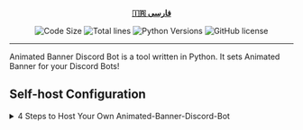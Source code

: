 <div align="center">

[**🇮🇷 فارسی**](.github/README/fa.md)
</div>

<p align="center">
    <img src="https://img.shields.io/github/languages/code-size/robonamari/Animated-Banner-Discord-Bot?style=flat" alt="Code Size">
    <img src="https://tokei.rs/b1/github/robonamari/Animated-Banner-Discord-Bot?style=flat" alt="Total lines">
    <img src="https://img.shields.io/badge/python-%5E3.9-blue" alt="Python Versions">
    <img src="https://img.shields.io/github/license/robonamari/Animated-Banner-Discord-Bot" alt="GitHub license">
</p>

---

Animated Banner Discord Bot is a tool written in Python. It sets Animated Banner for your Discord Bots!

## Self-host Configuration
<details>
<summary>4 Steps to Host Your Own Animated-Banner-Discord-Bot</summary>

### 1. Clone the Repository
```bash
git clone https://github.com/robonamari/Animated-Banner-Discord-Bot
```

### 2. Install Python and Dependencies
Install Python, then install the required Python dependencies:
```bash
pip install -r requirements.txt
```

### 3. Configure the Script
1. Put your Banner File in the folder then change [line 5](main.py#L5) and set your Path.
2. Set your Bot Token in [line 6](main.py#L6).

### 4. Run the Script
```bash
python main.py
```

### Done!
Your script should be fully configured and ready to run!

</details>
